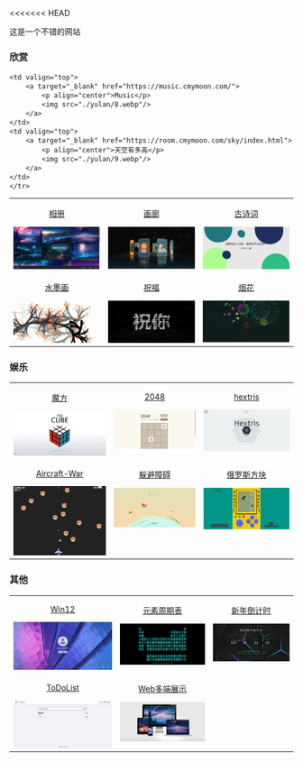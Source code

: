 <<<<<<< HEAD

这是一个不错的网站


### 欣赏

<table align="center">
    <!-- 第一行 -->
    <tr>
    <td valign="top">
        <a target="_blank" href="https://room.cmymoon.com/picture/index.html">
            <p align="center">相册</p>
            <img src="./yulan/1.webp"/>
        </a>
    </td>
    <td valign="top">
        <a target="_blank" href="https://room.cmymoon.com/gallery/gallery.html">
            <p align="center">画廊</p>
            <img src="./yulan/2.webp"/>
        </a>
    </td>
    <td valign="top">
        <a target="_blank" href="https://room.cmymoon.com/gushi.html">
            <p align="center">古诗词</p>
            <img src="./yulan/3.webp"/>
        </a>
    </td>
    </tr>
    <!-- 第二行 -->
    <tr>
    <td valign="top">
        <a target="_blank" href="https://room.cmymoon.com/shuimo.html">
            <p align="center">水墨画</p>
            <img src="./yulan/4.webp"/>
        </a>
    </td>
    <td valign="top">
        <a target="_blank" href="https://room.cmymoon.com/zhufu.html">
            <p align="center">祝福</p>
            <img src="./yulan/5.webp"/>
        </a>
    </td>
    <td valign="top">
        <a target="_blank" href="https://room.cmymoon.com/Firework_Simulator-main/index.html">
            <p align="center">烟花</p>
            <img src="./yulan/6.webp"/>
        </a>
    </td>
    </tr>
    <!-- 第三行 -->
    <tr>
    
    <td valign="top">
        <a target="_blank" href="https://music.cmymoon.com/">
            <p align="center">Music</p>
            <img src="./yulan/8.webp"/>
        </a>
    </td>
    <td valign="top">
        <a target="_blank" href="https://room.cmymoon.com/sky/index.html">
            <p align="center">天空有多高</p>
            <img src="./yulan/9.webp"/>
        </a>
    </td>
    </tr>
</table>

### 娱乐

<table align="center">
    <!-- 第一行 -->
    <tr>
    <td valign="top">
        <a target="_blank" href="https://room.cmymoon.com/mofang.html">
            <p align="center">魔方</p>
            <img src="./yulan/YL-1.webp"/>
        </a>
    </td>
    <td valign="top">
        <a target="_blank" href="https://room.cmymoon.com/2048.html">
            <p align="center">2048</p>
            <img src="./yulan/YL-2.webp"/>
        </a>
    </td>
    <td valign="top">
        <a target="_blank" href="https://room.cmymoon.com/hextris.html">
            <p align="center">hextris</p>
            <img src="./yulan/YL-3.webp"/>
        </a>
    </td>
    </tr>
 <!-- 第二行 -->
    <tr>
    <td valign="top">
        <a target="_blank" href="https://room.cmymoon.com/Aircraft-war/index.html">
            <p align="center">Aircraft-War</p>
            <img src="./yulan/YL-4.webp"/>
        </a>
    </td>
    <td valign="top">
    <a target="_blank" href="https://room.cmymoon.com/Avoiding-obstacles.html">
    <p align="center">躲避障碍</p>
     <img src="./yulan/YL-5.webp"/>
        </a>
    </td>
    <td valign="top">
    <a target="_blank" href="https://room.cmymoon.com/tetris/index.html">
    <p align="center">俄罗斯方块</p>
     <img src="./yulan/YL-6.webp"/>
        </a>
    </td>
    </tr>
</table>

### 其他

<table align="center">
    <!-- 第一行 -->
    <tr>
    <td valign="top">
        <a target="_blank" href="https://room.cmymoon.com/win12-main/desktop.html">
            <p align="center">Win12</p>
            <img src="./yulan/else-1.webp"/>
        </a>
    </td>
    <td valign="top">
        <a target="_blank" href="https://room.cmymoon.com/yuansu.html">
            <p align="center">元素周期表</p>
            <img src="./yulan/else-2.webp"/>
        </a>
    </td>
    <td valign="top">
        <a target="_blank" href="https://room.cmymoon.com/xinnian.html">
            <p align="center">新年倒计时</p>
            <img src="./yulan/else-3.webp"/>
        </a>
    </td>
    </tr>
        <!-- 第二行 -->
    <tr>
    <td valign="top">
        <a target="_blank" href="https://room.cmymoon.com/TodoList/index.html">
            <p align="center">ToDoList</p>
            <img src="./yulan/else-4.webp"/>
        </a>
    </td>
    <td valign="top">
        <a target="_blank" href="https://room.cmymoon.com/web-multiterminal-preview/index.html">
            <p align="center">Web多端展示</p>
            <img src="./yulan/else-5.webp"/>
    </a>
    </td>
    </tr>
</table>

